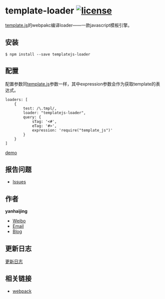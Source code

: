 # template-loader [![license](https://img.shields.io/badge/license-MIT-blue.svg)](https://github.com/yanhaijing/template-loader/blob/master/MIT-LICENSE)

[template.js](https://github.com/yanhaijing/template.js)的webpakc编译loader——一款javascript模板引擎。

## 安装

    $ npm install --save templatejs-loader

## 配置
配置参数同[template.js](https://github.com/yanhaijing/template.js/blob/master/doc/api.md#templateconfig)参数一样，其中expression参数会作为获取template的表达式。

    loaders: [
        {
            test: /\.tmpl/,
            loader: "templatejs-loader",
            query: {
                sTag: '<#',
                eTag: '#>',
                expression: 'require("template_js")'
            }
        }
    ]

[demo](example)

## 报告问题

- [Issues](https://github.com/yanhaijing/template-loader/issues "report question")

## 作者

**yanhaijing**

- [Weibo](http://weibo.com/yanhaijing1234 "yanhaijing's Weibo")
- [Email](mailto:yanhaijing@yeah.net "yanhaijing's Email")
- [Blog](http://yanhaijing.com "yanhaijing's Blog")

## 更新日志

[更新日志](CHANGELOG.md)

## 相关链接

- [webpack](http://webpack.github.io/)
